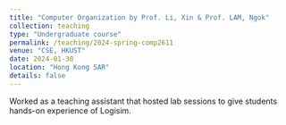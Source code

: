 ```yaml
---
title: "Computer Organization by Prof. Li, Xin & Prof. LAM, Ngok"
collection: teaching
type: "Undergraduate course"
permalink: /teaching/2024-spring-comp2611
venue: "CSE, HKUST"
date: 2024-01-30
location: "Hong Kong SAR"
details: false
---
```


Worked as a teaching assistant that hosted lab sessions to give students hands-on experience of Logisim.


